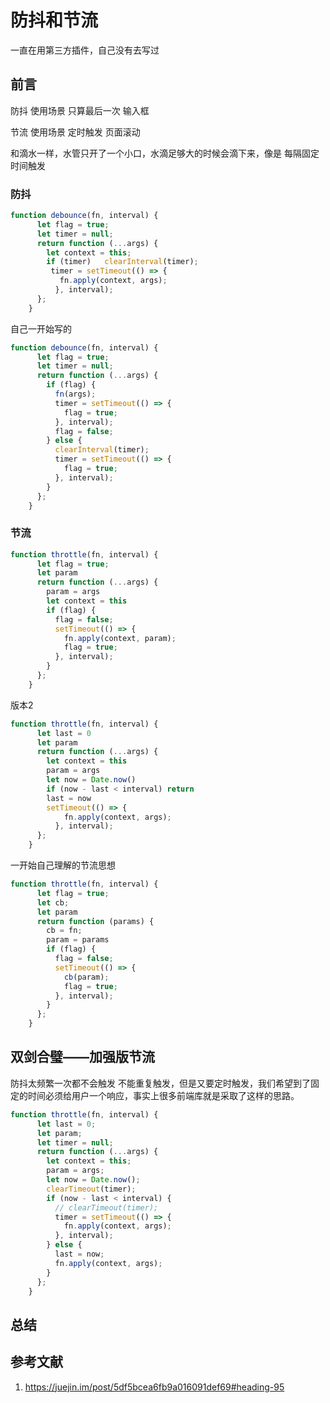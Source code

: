 # 防抖和节流

一直在用第三方插件，自己没有去写过

## 前言

防抖
使用场景 只算最后一次 输入框

节流
使用场景 定时触发 页面滚动

和滴水一样，水管只开了一个小口，水滴足够大的时候会滴下来，像是 每隔固定时间触发

### 防抖

```javascript
function debounce(fn, interval) {
      let flag = true;
      let timer = null;
      return function (...args) {
        let context = this;
        if (timer)   clearInterval(timer);
         timer = setTimeout(() => {
           fn.apply(context, args);
          }, interval);
      };
    }

```

自己一开始写的

```javascript
function debounce(fn, interval) {
      let flag = true;
      let timer = null;
      return function (...args) {
        if (flag) {
          fn(args);
          timer = setTimeout(() => {
            flag = true;
          }, interval);
          flag = false;
        } else {
          clearInterval(timer);
          timer = setTimeout(() => {
            flag = true;
          }, interval);
        }
      };
    }

```

### 节流

<!-- 缺点 args 不是最新传入的参数，我进行了修改 -->
```javascript
function throttle(fn, interval) {
      let flag = true;
      let param
      return function (...args) {
        param = args
        let context = this
        if (flag) {
          flag = false;
          setTimeout(() => {
            fn.apply(context, param);
            flag = true;
          }, interval);
        }
      };
    }
```

版本2

```javascript
function throttle(fn, interval) {
      let last = 0
      let param
      return function (...args) {
        let context = this
        param = args
        let now = Date.now()
        if (now - last < interval) return
        last = now
        setTimeout(() => {
            fn.apply(context, args);
          }, interval);
      };
    }
```

一开始自己理解的节流思想

```javascript
function throttle(fn, interval) {
      let flag = true;
      let cb;
      let param
      return function (params) {
        cb = fn;
        param = params
        if (flag) {
          flag = false;
          setTimeout(() => {
            cb(param);
            flag = true;
          }, interval);
        }
      };
    }
```

## 双剑合璧——加强版节流

防抖太频繁一次都不会触发
不能重复触发，但是又要定时触发，我们希望到了固定的时间必须给用户一个响应，事实上很多前端库就是采取了这样的思路。

```javascript
function throttle(fn, interval) {
      let last = 0;
      let param;
      let timer = null;
      return function (...args) {
        let context = this;
        param = args;
        let now = Date.now();
        clearTimeout(timer);
        if (now - last < interval) {
          // clearTimeout(timer);
          timer = setTimeout(() => {
            fn.apply(context, args);
          }, interval);
        } else {
          last = now;
          fn.apply(context, args);
        }
      };
    }
```

## 总结

## 参考文献

1. <https://juejin.im/post/5df5bcea6fb9a016091def69#heading-95>
